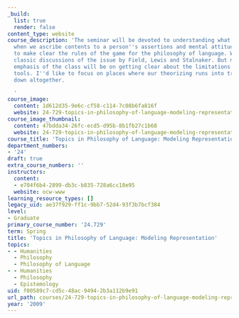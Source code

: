 ```yaml
---
_build:
  list: true
  render: false
content_type: website
course_description: 'The seminar will be devoted to understanding what we''re up to
  when we ascribe contents to a person''s assertions and mental attitudes. We seek
  to make clear the rules of the game for the philosophy of language. We''ll survey
  classic discussions of the issue by Field, Lewis and Stalnaker. But much of the
  emphasis of the class will be on getting clear about the limitations of our theoretical
  tools. I''d like to focus on places where our theorizing runs into trouble, or breaks
  down altogether.

  '
course_image:
  content: 1d612d35-9e6c-cf58-c114-7c08b6fa816f
  website: 24-729-topics-in-philosophy-of-language-modeling-representation-spring-2009
course_image_thumbnail:
  content: 47bdda34-26fc-ecd5-d95b-8b1fb27c1b68
  website: 24-729-topics-in-philosophy-of-language-modeling-representation-spring-2009
course_title: 'Topics in Philosophy of Language: Modeling Representation'
department_numbers:
- '24'
draft: true
extra_course_numbers: ''
instructors:
  content:
  - e704f6b4-2899-db3c-b835-728a6cc18e95
  website: ocw-www
learning_resource_types: []
legacy_uid: ae37f929-ff1c-9bb7-52d4-93f3b7bcf384
level:
- Graduate
primary_course_number: '24.729'
term: Spring
title: 'Topics in Philosophy of Language: Modeling Representation'
topics:
- - Humanities
  - Philosophy
  - Philosophy of Language
- - Humanities
  - Philosophy
  - Epistemology
uid: f00589c7-cd5c-48ac-9494-2b3a112b9e91
url_path: courses/24-729-topics-in-philosophy-of-language-modeling-representation-spring-2009
year: '2009'
---
```

